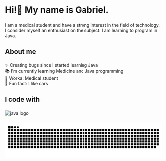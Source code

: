 <h1 align="left">Hi!👋 My name is Gabriel.</h1>

###

<p align="left">I am a medical student and have a strong interest in the field of technology. I consider myself an enthusiast on the subject. I am learning to program in Java.</p>

###

<h2 align="left">About me</h2>

###

<p align="left">✨ Creating bugs since I started learning Java<br>📚 I'm currently learning Medicine and Java programming<br>🎯 Worka: Medical student<br>🎲 Fun fact: I like cars</p>

###

<h2 align="left">I code with</h2>

###

<div align="left">
  <img src="https://cdn.jsdelivr.net/gh/devicons/devicon/icons/java/java-original.svg" height="40" alt="java logo"  />
</div>

###

<img src="https://raw.githubusercontent.com/MartinsDev07/MartinsDev07/output/snake.svg" alt="Snake animation" />

###
